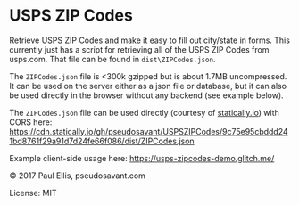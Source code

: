 # USPS ZIP Codes
Retrieve USPS ZIP Codes and make it easy to fill out city/state in forms. This currently just has a script for retrieving all of the USPS ZIP Codes from usps.com. That file can be found in `dist\ZIPCodes.json`.

The `ZIPCodes.json` file is <300k gzipped but is about 1.7MB uncompressed. It can be used on the server either as a json file or database, but it can also be used directly in the browser without any backend (see example below).

The `ZIPCodes.json` file can be used directly (courtesy of [statically.io](https://statically.io/)) with CORS here: https://cdn.statically.io/gh/pseudosavant/USPSZIPCodes/9c75e95cbddd241bd8761f29a91d7d24fe66f086/dist/ZIPCodes.json

Example client-side usage here: https://usps-zipcodes-demo.glitch.me/

© 2017 Paul Ellis, pseudosavant.com

License: MIT
